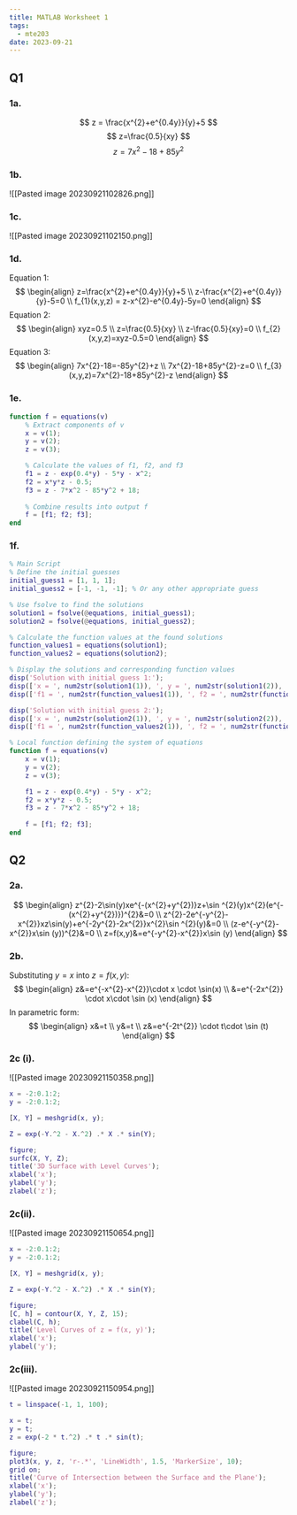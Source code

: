 ```yaml
---
title: MATLAB Worksheet 1
tags:
  - mte203
date: 2023-09-21
---
```

## Q1
### 1a.
$$
z = \frac{x^{2}+e^{0.4y}}{y}+5
$$
$$
z=\frac{0.5}{xy}
$$
$$
z=7x^{2}-18+85y^{2}
$$
### 1b.
![[Pasted image 20230921102826.png]]

### 1c.
![[Pasted image 20230921102150.png]]

### 1d.
Equation 1:
$$
\begin{align}
z=\frac{x^{2}+e^{0.4y}}{y}+5 \\
z-\frac{x^{2}+e^{0.4y}}{y}-5=0 \\
f_{1}(x,y,z) = z-x^{2}-e^{0.4y}-5y=0
\end{align}
$$
Equation 2:
$$
\begin{align}
xyz=0.5 \\
z=\frac{0.5}{xy} \\
z-\frac{0.5}{xy}=0 \\
f_{2}(x,y,z)=xyz-0.5=0
\end{align}
$$
Equation 3:
$$
\begin{align}
7x^{2}-18=-85y^{2}+z \\
7x^{2}-18+85y^{2}-z=0 \\
f_{3}(x,y,z)=7x^{2}-18+85y^{2}-z
\end{align}
$$
### 1e.
```matlab
function f = equations(v)
    % Extract components of v
    x = v(1);
    y = v(2);
    z = v(3);

    % Calculate the values of f1, f2, and f3
    f1 = z - exp(0.4*y) - 5*y - x^2;
    f2 = x*y*z - 0.5;
    f3 = z - 7*x^2 - 85*y^2 + 18;
    
    % Combine results into output f
    f = [f1; f2; f3];
end
```

### 1f.
```matlab
% Main Script
% Define the initial guesses
initial_guess1 = [1, 1, 1];
initial_guess2 = [-1, -1, -1]; % Or any other appropriate guess

% Use fsolve to find the solutions
solution1 = fsolve(@equations, initial_guess1);
solution2 = fsolve(@equations, initial_guess2);

% Calculate the function values at the found solutions
function_values1 = equations(solution1);
function_values2 = equations(solution2);

% Display the solutions and corresponding function values
disp('Solution with initial guess 1:');
disp(['x = ', num2str(solution1(1)), ', y = ', num2str(solution1(2)), ', z = ', num2str(solution1(3))]);
disp(['f1 = ', num2str(function_values1(1)), ', f2 = ', num2str(function_values1(2)), ', f3 = ', num2str(function_values1(3))]);

disp('Solution with initial guess 2:');
disp(['x = ', num2str(solution2(1)), ', y = ', num2str(solution2(2)), ', z = ', num2str(solution2(3))]);
disp(['f1 = ', num2str(function_values2(1)), ', f2 = ', num2str(function_values2(2)), ', f3 = ', num2str(function_values2(3))]);

% Local function defining the system of equations
function f = equations(v)
    x = v(1);
    y = v(2);
    z = v(3);

    f1 = z - exp(0.4*y) - 5*y - x^2;
    f2 = x*y*z - 0.5;
    f3 = z - 7*x^2 - 85*y^2 + 18;
    
    f = [f1; f2; f3];
end

```

## Q2
### 2a.
$$
\begin{align}
z^{2}-2\sin(y)xe^{-(x^{2}+y^{2})}z+\sin ^{2}(y)x^{2}(e^{-(x^{2}+y^{2})})^{2}&=0 \\
z^{2}-2e^{-y^{2}-x^{2}}xz\sin(y)+e^{-2y^{2}-2x^{2}}x^{2}\sin ^{2}(y)&=0 \\
(z-e^{-y^{2}-x^{2}}x\sin (y))^{2}&=0 \\
z=f(x,y)&=e^{-y^{2}-x^{2}}x\sin (y)
\end{align}
$$
### 2b.
Substituting $y=x$ into $z=f(x,y)$:
$$
\begin{align}
z&=e^{-x^{2}-x^{2}}\cdot x \cdot \sin(x) \\
&=e^{-2x^{2}} \cdot x\cdot \sin (x)
\end{align}
$$
In parametric form:
$$
\begin{align}
x&=t \\
y&=t \\
z&=e^{-2t^{2}} \cdot t\cdot \sin (t)
\end{align}
$$
### 2c (i).
![[Pasted image 20230921150358.png]]
```matlab
x = -2:0.1:2;
y = -2:0.1:2;

[X, Y] = meshgrid(x, y);

Z = exp(-Y.^2 - X.^2) .* X .* sin(Y);

figure;
surfc(X, Y, Z);
title('3D Surface with Level Curves');
xlabel('x');
ylabel('y');
zlabel('z');
```

### 2c(ii).
![[Pasted image 20230921150654.png]]
```matlab
x = -2:0.1:2;
y = -2:0.1:2;

[X, Y] = meshgrid(x, y);

Z = exp(-Y.^2 - X.^2) .* X .* sin(Y);

figure;
[C, h] = contour(X, Y, Z, 15);
clabel(C, h);
title('Level Curves of z = f(x, y)');
xlabel('x');
ylabel('y');
```
### 2c(iii).
![[Pasted image 20230921150954.png]]
```matlab
t = linspace(-1, 1, 100);

x = t;
y = t;
z = exp(-2 * t.^2) .* t .* sin(t);

figure;
plot3(x, y, z, 'r-.*', 'LineWidth', 1.5, 'MarkerSize', 10);
grid on;
title('Curve of Intersection between the Surface and the Plane');
xlabel('x');
ylabel('y');
zlabel('z');
```